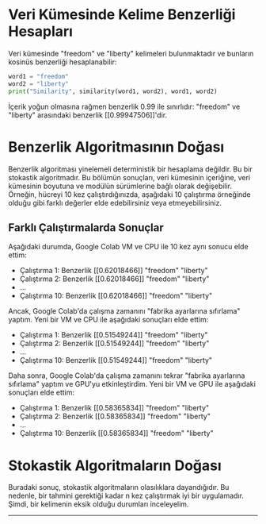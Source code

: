 # Veri Kümesinde Kelime Benzerliği Hesapları

Veri kümesinde "freedom" ve "liberty" kelimeleri bulunmaktadır ve bunların kosinüs benzerliği hesaplanabilir: 
```python
word1 = "freedom"
word2 = "liberty"
print("Similarity", similarity(word1, word2), word1, word2)
```
İçerik yoğun olmasına rağmen benzerlik 0.99 ile sınırlıdır: "freedom" ve "liberty" arasındaki benzerlik [[0.99947506]]'dir.

# Benzerlik Algoritmasının Doğası

Benzerlik algoritması yinelemeli deterministik bir hesaplama değildir. Bu bir stokastik algoritmadır. Bu bölümün sonuçları, veri kümesinin içeriğine, veri kümesinin boyutuna ve modülün sürümlerine bağlı olarak değişebilir. Örneğin, hücreyi 10 kez çalıştırdığınızda, aşağıdaki 10 çalıştırma örneğinde olduğu gibi farklı değerler elde edebilirsiniz veya etmeyebilirsiniz.

## Farklı Çalıştırmalarda Sonuçlar

Aşağıdaki durumda, Google Colab VM ve CPU ile 10 kez aynı sonucu elde ettim:
- Çalıştırma 1: Benzerlik [[0.62018466]] "freedom" "liberty"
- Çalıştırma 2: Benzerlik [[0.62018466]] "freedom" "liberty"
- ...
- Çalıştırma 10: Benzerlik [[0.62018466]] "freedom" "liberty"

Ancak, Google Colab'da çalışma zamanını "fabrika ayarlarına sıfırlama" yaptım. Yeni bir VM ve CPU ile aşağıdaki sonuçları elde ettim:
- Çalıştırma 1: Benzerlik [[0.51549244]] "freedom" "liberty"
- Çalıştırma 2: Benzerlik [[0.51549244]] "freedom" "liberty"
- ...
- Çalıştırma 10: Benzerlik [[0.51549244]] "freedom" "liberty"

Daha sonra, Google Colab'da çalışma zamanını tekrar "fabrika ayarlarına sıfırlama" yaptım ve GPU'yu etkinleştirdim. Yeni bir VM ve GPU ile aşağıdaki sonuçları elde ettim:
- Çalıştırma 1: Benzerlik [[0.58365834]] "freedom" "liberty"
- Çalıştırma 2: Benzerlik [[0.58365834]] "freedom" "liberty"
- ...
- Çalıştırma 10: Benzerlik [[0.58365834]] "freedom" "liberty"

# Stokastik Algoritmaların Doğası

Buradaki sonuç, stokastik algoritmaların olasılıklara dayandığıdır. Bu nedenle, bir tahmini gerektiği kadar n kez çalıştırmak iyi bir uygulamadır. Şimdi, bir kelimenin eksik olduğu durumları inceleyelim.

---

